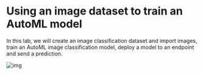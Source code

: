 # Using an image dataset to train an AutoML model

In this lab, we will create an image classification dataset and import images, train an AutoML image classification model, deploy a model to an endpoint and send a prediction.

![img](https://cdn.analyticsvidhya.com/wp-content/uploads/2020/02/Google-Cloud-AutoML.jpg)
